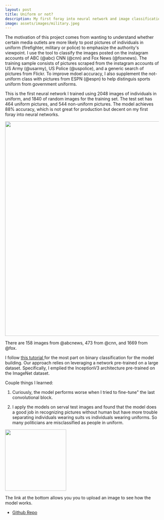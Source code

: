 ```yaml
---
layout: post
title: Uniform or not? 
description: My first foray into neural network and image classification 
image: assets/images/military.jpeg
---
```



The motivation of this project comes from wanting to understand whether certain media outlets are more likely to post pictures of individuals in uniform (firefighter, military or police) to emphasize the authority's viewpoint. I use the tool to classify the images posted on the instagram accounts of ABC (@abc) CNN (@cnn) and  Fox News (@foxnews). The training sample consists of pictures scraped from the instagram accounts of US Army (@usarmy), US Police (@uspolice), and a generic search of pictures from Flickr. To improve mdoel accuracy, I also supplement the not-uniform class with pictures from ESPN (@espn) to help distinguis sports uniform from government uniforms. 

This is the first neural network I trained using 2048 images of individuals in uniform, and 1840 of random images for the training set. The test set has 464 uniform pictures, and 544 non-uniform pictures. The model achieves 88% accuracy, which is not great for production but decent on my first foray into neural networks. 

<img src="https://onyilam.github.io/assets/images/model_performance.png" width="700">


There are 158 images from @abcnews, 473 from @cnn, and 1669 from @fox. 

I follow  <a href = "https://blog.keras.io/building-powerful-image-classification-models-using-very-little-data.html">this tutorial </a> for the most part  on binary classification for the model building. Our approach relies on leveraging a network pre-trained on a large dataset. Specifically, I emplied the  InceptionV3 architecture
pre-trained on the ImageNet dataset. 


Couple things I learned:

1. Curiously, the model performs worse when I tried to fine-tune" the last convolutional block. 

2. I apply the models on serval test images and found that the model does a good job in recognizing pictures without human but have more trouble separating individuals wearing suits vs individuals wearing uniforms. So many politicians are misclassified as people in uniform.


<img src="https://onyilam.github.io/assets/images/test_model.png" width="200">


The link at the bottom allows you  you to upload an image to see how the model works.

<ul class="actions">
					<li><a href="https://onyilam.github.io/" class="button">Github Repo</a></li>
			</ul>

